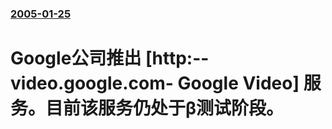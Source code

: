 ### [2005-01-25](/news/2005/01/25/index.md)

##### 
#  Google公司推出 [http:--video.google.com- Google Video] 服务。目前该服务仍处于β测试阶段。



